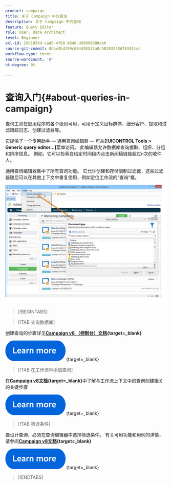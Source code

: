 ```yaml
---
product: campaign
title: 关于 Campaign 中的查询
description: 关于 Campaign 中的查询
feature: Query Editor
role: User, Data Architect
level: Beginner
exl-id: 2db1034d-cad6-4fb0-8646-dd9099080ab0
source-git-commit: 0bbe3bd199c664d30513a0c50203248d703451cd
workflow-type: tm+mt
source-wordcount: '0'
ht-degree: 0%

---
```


# 查询入门{#about-queries-in-campaign}

查询工具在应用程序的各个级别可用，可用于定义目标群体、细分客户、提取和过滤跟踪日志、创建过滤器等。

它提供了一个专用助手 — 通用查询编辑器 — 可从&#x200B;**[!UICONTROL Tools > Generic query editor...]**&#x200B;菜单访问。 此编辑器允许数据库查询提取、组织、分组和排序信息。 例如，它可以检索在给定时间段内点击新闻稿链接超过n次的收件人。

通用查询编辑器集中了所有查询功能。 它允许创建和存储限制过滤器，这些过滤器随后可以在其他上下文中重复使用，例如定位工作流的“查询”框。

![访问查询编辑器并选择表](assets/query_editor_nveau_21.png)


>[!BEGINTABS]

>[!TAB 查询数据库]

创建查询的步骤详见&#x200B;**[Campaign v8 （控制台）文档](https://experienceleague.adobe.com/en/docs/campaign/campaign-v8/data/query/query-editor){target=_blank}**


[![image](../../assets/do-not-localize/learn-more-button.svg)](https://experienceleague.adobe.com/en/docs/campaign/campaign-v8/data/query/query-editor){target=_blank}


>[!TAB 在工作流中添加查询]

在&#x200B;**[Campaign v8文档](https://experienceleague.adobe.com/en/docs/campaign/automation/workflows/wf-activities/targeting-activities/query){target=_blank}**&#x200B;中了解与工作流上下文中的查询创建相关的关键步骤

[![image](../../assets/do-not-localize/learn-more-button.svg)](https://experienceleague.adobe.com/en/docs/campaign/automation/workflows/wf-activities/targeting-activities/query){target=_blank}

>[!TAB 筛选条件]

要设计查询，必须在查询编辑器中选择筛选条件。 有关可用功能和用例的详情，请参阅&#x200B;**[Campaign v8文档](https://experienceleague.adobe.com/en/docs/campaign/campaign-v8/data/query/filter-conditions){target=_blank}**

[![image](../../assets/do-not-localize/learn-more-button.svg)](https://experienceleague.adobe.com/en/docs/campaign/campaign-v8/data/query/filter-conditions){target=_blank}

>[!ENDTABS]

